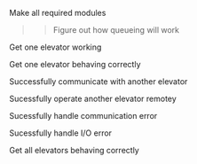 Make all required modules

>> Figure out how queueing will work

Get one elevator working

Get one elevator behaving correctly

Successfully communicate with another elevator

Sucessfully operate another elevator remotey

Sucessfully handle communication error

Sucessfully handle I/O error

Get all elevators behaving correctly
